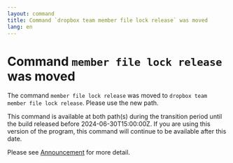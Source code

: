 ```yaml
---
layout: command
title: Command `dropbox team member file lock release` was moved
lang: en
---
```


# Command `member file lock release` was moved

The command `member file lock release` was moved to `dropbox team member file lock release`. Please use the new path.

This command is available at both path(s) during the transition period until the build released before 2024-06-30T15:00:00Z. If you are using this version of the program, this command will continue to be available after this date.

Please see [Announcement](https://github.com/watermint/toolbox/discussions/799) for more detail.


